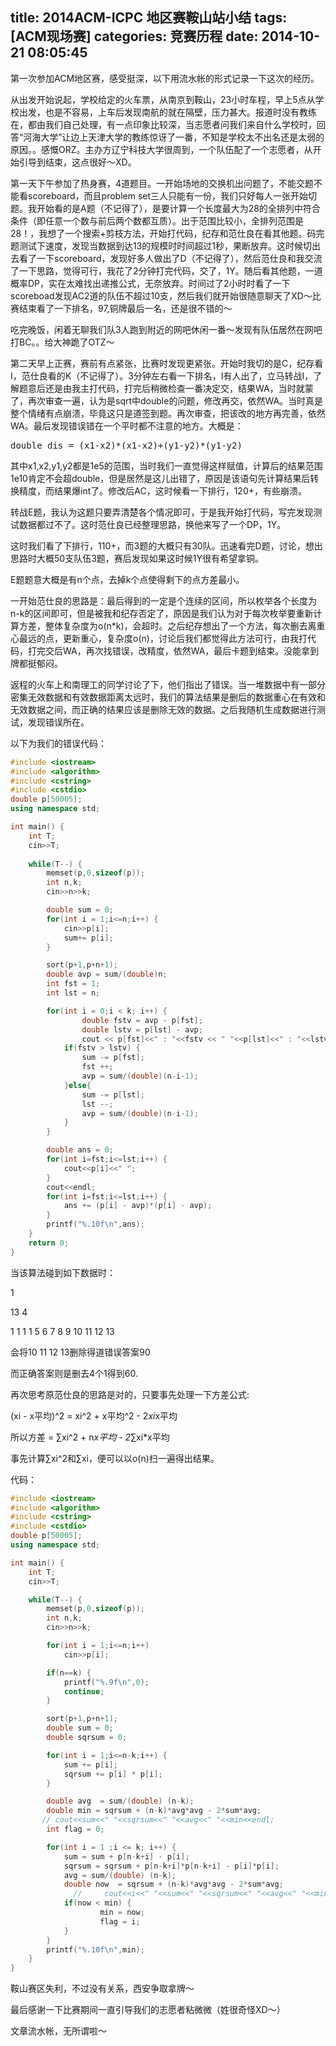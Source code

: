 title: 2014ACM-ICPC 地区赛鞍山站小结
tags: [ACM现场赛]
categories: 竞赛历程
date: 2014-10-21 08:05:45
---

<span style="white-space:pre"></span>第一次参加ACM地区赛，感受挺深，以下用流水帐的形式记录一下这次的经历。

<span style="white-space:pre"></span>从出发开始说起，学校给定的火车票，从南京到鞍山，23小时车程，早上5点从学校出发，也是不容易，上车后发现南航的就在隔壁，压力甚大。报道时没有教练在，都由我们自己处理，有一点印象比较深，当志愿者问我们来自什么学校时，回答“河海大学”让边上天津大学的教练惊讶了一番，不知是学校太不出名还是太弱的原因。。感慨ORZ。主办方辽宁科技大学很周到，一个队伍配了一个志愿者，从开始引导到结束，这点很好～XD。

<span style="white-space:pre"></span>第一天下午参加了热身赛，4道题目。一开始场地的交换机出问题了，不能交题不能看scoreboard，而且problem set三人只能有一份，我们只好每人一张开始切题。我开始看的是A题（不记得了），是要计算一个长度最大为28的全排列中符合条件（即任意一个数与前后两个数都互质）。出于范围比较小，全排列范围是28！，我想了一个搜索+剪枝方法，开始打代码，纪存和范仕良在看其他题。码完题测试下速度，发现当数据到达13的规模时时间超过1秒，果断放弃。这时候切出去看了一下scoreboard，发现好多人做出了D（不记得了），然后范仕良和我交流了一下思路，觉得可行，我花了2分钟打完代码，交了，1Y。随后看其他题，一道概率DP，实在太难找出递推公式，无奈放弃。时间过了2小时时看了一下scoreboad发现AC2道的队伍不超过10支，然后我们就开始很随意聊天了XD～比赛结束看了一下排名，97,铜牌最后一名，还是很不错的～

<!--more-->

<span style="white-space:pre"></span>吃完晚饭，闲着无聊我们队3人跑到附近的网吧休闲一番～发现有队伍居然在网吧打BC。。给大神跪了OTZ～

<span style="white-space:pre"></span>第二天早上正赛，赛前有点紧张，比赛时发现更紧张。开始时我切的是C，纪存看I，范仕良看的K（不记得了）。3分钟左右看一下排名，I有人出了，立马转战I，了解题意后还是由我主打代码，打完后稍微检查一番决定交，结果WA，当时就蒙了，再次审查一遍，认为是sqrt中double的问题，修改再交，依然WA。当时真是整个情绪有点崩溃，毕竟这只是道签到题。再次审查，把该改的地方再完善，依然WA。最后发现错误错在一个平时都不注意的地方。大概是：

<span style="white-space:pre"></span>
<pre code_snippet_id="490578" snippet_file_name="blog_20141021_1_3526745"  code_snippet_id="490578" snippet_file_name="blog_20141021_1_3526745" name="code" class="cpp">double dis = (x1-x2)*(x1-x2)+(y1-y2)*(y1-y2)</pre>

其中x1,x2,y1,y2都是1e5的范围，当时我们一直觉得这样赋&#20540;，计算后的结果范围1e10肯定不会超double，但是居然是这儿出错了，原因是该语句先计算结果后转换精度，而结果爆int了。修改后AC，这时候看一下排行，120+，有些崩溃。

<span style="white-space:pre"></span>转战E题，我认为这题只要弄清楚各个情况即可，于是我开始打代码，写完发现测试数据都过不了。这时范仕良已经整理思路，换他来写了一个DP，1Y。

<span style="white-space:pre"></span>这时我们看了下排行，110+，而3题的大概只有30队。迅速看完D题，讨论，想出思路时大概50支队伍3题，赛后发现如果这时候1Y很有希望拿铜。

<span style="white-space:pre"></span>E题题意大概是有n个点，去掉k个点使得剩下的点方差最小。

<span style="white-space:pre"></span>一开始范仕良的思路是：最后得到的一定是个连续的区间，所以枚举各个长度为n-k的区间即可，但是被我和纪存否定了，原因是我们认为对于每次枚举要重新计算方差，整体复杂度为o(n*k)，会超时。之后纪存想出了一个方法，每次删去离重心最远的点，更新重心，复杂度o(n)，讨论后我们都觉得此方法可行，由我打代码，打完交后WA，再次找错误，改精度，依然WA，最后卡题到结束。没能拿到牌都挺郁闷。

<span style="white-space:pre"></span>返程的火车上和南理工的同学讨论了下，他们指出了错误。当一堆数据中有一部分密集无效数据和有效数据距离太远时，我们的算法结果是删后的数据重心在有效和无效数据之间，而正确的结果应该是删除无效的数据。之后我随机生成数据进行测试，发现错误所在。

<span style="white-space:pre"></span>以下为我们的错误代码：

<span style="white-space:pre"></span>

```cpp
#include <iostream>
#include <algorithm>
#include <cstring>
#include <cstdio>
double p[50005];
using namespace std;

int main() {
    int T;
    cin>>T;
    
    while(T--) {
        memset(p,0,sizeof(p));
        int n,k;
        cin>>n>>k;

        double sum = 0;
        for(int i = 1;i<=n;i++) {
            cin>>p[i];
            sum+= p[i];
        }

        sort(p+1,p+n+1);
        double avp = sum/(double)n;
        int fst = 1;
        int lst = n;

        for(int i = 0;i < k; i++) {
                double fstv = avp - p[fst];
                double lstv = p[lst] - avp;
                cout << p[fst]<<" : "<<fstv << " "<<p[lst]<<" : "<<lstv<<endl;
            if(fstv > lstv) {
                sum -= p[fst];
                fst ++;
                avp = sum/(double)(n-i-1);
            }else{
                sum -= p[lst];
                lst --;
                avp = sum/(double)(n-i-1);
            }
        }

        double ans = 0;
        for(int i=fst;i<=lst;i++) {
            cout<<p[i]<<" ";
        }
        cout<<endl;
        for(int i=fst;i<=lst;i++) {
            ans += (p[i] - avp)*(p[i] - avp);
        }
        printf("%.10f\n",ans);
    }
    return 0;
}
```

<span style="white-space:pre"></span>当该算法碰到如下数据时：

<span style="white-space:pre"></span>1

13 4

1 1 1 1 5 6 7 8 9 10 11 12 13

会将10 11 12 13删除得道错误答案90

而正确答案则是删去4个1得到60.

再次思考原范仕良的思路是对的，只要事先处理一下方差公式:

(xi - x平均)^2 = xi^2 + x平均^2 - 2*xi*x平均

所以方差 = ∑xi^2 + n*x平均 - 2*∑xi*x平均

事先计算∑xi^2和∑xi，便可以以o(n)扫一遍得出结果。

代码：

```cpp
#include <iostream>
#include <algorithm>  
#include <cstring>  
#include <cstdio>  
double p[50005];  
using namespace std;  

int main() {  
    int T;  
    cin>>T;  

    while(T--) {  
        memset(p,0,sizeof(p));  
        int n,k;  
        cin>>n>>k;  

        for(int i = 1;i<=n;i++)  
            cin>>p[i];  

        if(n==k) {  
            printf("%.9f\n",0);   
            continue;      
        }   

        sort(p+1,p+n+1);  
        double sum = 0;  
        double sqrsum = 0;  

        for(int i = 1;i<=n-k;i++) {  
            sum += p[i];  
            sqrsum += p[i] * p[i];  
        }  

        double avg  = sum/(double) (n-k);  
        double min = sqrsum + (n-k)*avg*avg - 2*sum*avg;  
       // cout<<sum<<" "<<sqrsum<<" "<<avg<<" "<<min<<endl;  
        int flag = 0;  

        for(int i = 1 ;i <= k; i++) {  
            sum = sum + p[n-k+i] - p[i];  
            sqrsum = sqrsum + p[n-k+i]*p[n-k+i] - p[i]*p[i];  
            avg = sum/(double) (n-k);  
            double now  = sqrsum + (n-k)*avg*avg - 2*sum*avg;  
              //     cout<<i<<" "<<sum<<" "<<sqrsum<<" "<<avg<<" "<<min<<endl;  
            if(now < min) {  
                    min = now;  
                    flag = i;  
            }
        }  
        printf("%.10f\n",min);  
    }  
}
```

鞍山赛区失利，不过没有关系，西安争取拿牌～

最后感谢一下比赛期间一直引导我们的志愿者粘微微（姓很奇怪XD～）

文章流水帐，无所谓啦～